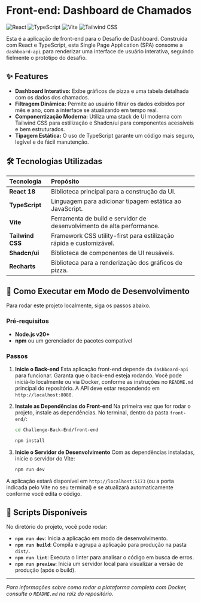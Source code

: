# Front-end: Dashboard de Chamados

![React](https://img.shields.io/badge/React-18-blue?logo=react&logoColor=white) ![TypeScript](https://img.shields.io/badge/TypeScript-5-blue?logo=typescript&logoColor=white) ![Vite](https://img.shields.io/badge/Vite-5-purple?logo=vite&logoColor=white) ![Tailwind CSS](https://img.shields.io/badge/Tailwind_CSS-3-blue?logo=tailwindcss&logoColor=white)

Esta é a aplicação de front-end para o Desafio de Dashboard. Construída com React e TypeScript, esta Single Page Application (SPA) consome a `dashboard-api` para renderizar uma interface de usuário interativa, seguindo fielmente o protótipo do desafio.

## ✨ Features

- **Dashboard Interativo:** Exibe gráficos de pizza e uma tabela detalhada com os dados dos chamados.
- **Filtragem Dinâmica:** Permite ao usuário filtrar os dados exibidos por mês e ano, com a interface se atualizando em tempo real.
- **Componentização Moderna:** Utiliza uma stack de UI moderna com Tailwind CSS para estilização e Shadcn/ui para componentes acessíveis e bem estruturados.
- **Tipagem Estática:** O uso de TypeScript garante um código mais seguro, legível e de fácil manutenção.

## 🛠️ Tecnologias Utilizadas

| Tecnologia       | Propósito                                                              |
| :--------------- | :--------------------------------------------------------------------- |
| **React 18**     | Biblioteca principal para a construção da UI.                          |
| **TypeScript**   | Linguagem para adicionar tipagem estática ao JavaScript.               |
| **Vite**         | Ferramenta de build e servidor de desenvolvimento de alta performance. |
| **Tailwind CSS** | Framework CSS utility-first para estilização rápida e customizável.    |
| **Shadcn/ui**    | Biblioteca de componentes de UI reusáveis.                             |
| **Recharts**     | Biblioteca para a renderização dos gráficos de pizza.                  |

## 🚀 Como Executar em Modo de Desenvolvimento

Para rodar este projeto localmente, siga os passos abaixo.

### Pré-requisitos

- **Node.js v20+**
- **npm** ou um gerenciador de pacotes compatível

### Passos

1.  **Inicie o Back-end**
    Esta aplicação front-end depende da `dashboard-api` para funcionar. Garanta que o back-end esteja rodando. Você pode iniciá-lo localmente ou via Docker, conforme as instruções no `README.md` principal do repositório. A API deve estar respondendo em `http://localhost:8080`.

2.  **Instale as Dependências do Front-end**
    Na primeira vez que for rodar o projeto, instale as dependências. No terminal, dentro da pasta `front-end/`:

    ```bash
    cd Challenge-Back-End/front-end
    ```

    ```bash
    npm install
    ```

3.  **Inicie o Servidor de Desenvolvimento**
    Com as dependências instaladas, inicie o servidor do Vite:
    ```bash
    npm run dev
    ```

A aplicação estará disponível em `http://localhost:5173` (ou a porta indicada pelo Vite no seu terminal) e se atualizará automaticamente conforme você edita o código.

## 📜 Scripts Disponíveis

No diretório do projeto, você pode rodar:

- **`npm run dev`**: Inicia a aplicação em modo de desenvolvimento.
- **`npm run build`**: Compila e agrupa a aplicação para produção na pasta `dist/`.
- **`npm run lint`**: Executa o linter para analisar o código em busca de erros.
- **`npm run preview`**: Inicia um servidor local para visualizar a versão de produção (após o build).

---

_Para informações sobre como rodar a plataforma completa com Docker, consulte o `README.md` na raiz do repositório._
